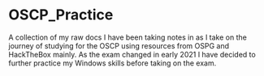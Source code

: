 # OSCP_Practice
A collection of my raw docs I have been taking notes in as I take on the journey of studying for the OSCP using resources from OSPG and HackTheBox mainly. As the exam changed in early 2021 I have decided to further practice my Windows skills before taking on the exam. 

